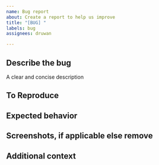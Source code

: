 ```yaml
---
name: Bug report
about: Create a report to help us improve
title: "[BUG] "
labels: bug
assignees: druwan

---
```


## Describe the bug
A clear and concise description

## To Reproduce

## Expected behavior

## Screenshots, if applicable else remove

## Additional context
